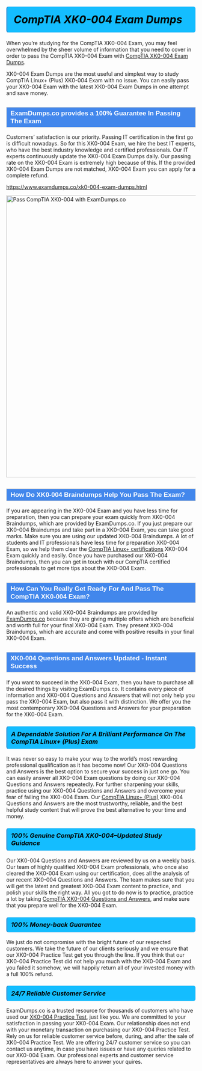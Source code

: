 <h1>                <strong><span style="display: block; color: #000000; background: #14BDFF; border: 0.5px solid #AED6F1; border-left: 3px solid #3498DB; padding: .6em; border-radius: 6px;">                     <em>CompTIA XK0-004 <span class="exam_variation">Exam Dumps</span> </em>                </span></strong>            </h1>                        <p>When you’re studying for the CompTIA XK0-004 Exam, you may feel overwhelmed by the sheer volume of information             that you need to cover in order to pass the CompTIA XK0-004 Exam with <a href="https://www.examdumps.co/xk0-004-exam-dumps.html">CompTIA XK0-004 <span class="exam_variation">Exam Dumps</span></a>.</p>            <p>XK0-004 <span class="exam_variation">Exam Dumps</span> are the most useful and simplest way to study CompTIA Linux+ (Plus) XK0-004 Exam             with no issue. You can easily pass your XK0-004 Exam with the latest XK0-004 <span class="exam_variation">Exam Dumps</span> in one attempt and save money.</p>                        <h2 style="background: #4287ec; border: 1px solid #cccccc; padding: 5px 10px;">                <span style="color: #ffffff;">                    <span style="font-size: 11pt;">                        <span style="line-height: normal;">                            <span style="font-family: Calibri,sans-serif;">                                <strong>                                    <span style="font-size: 13.0pt;">ExamDumps.co provides a 100% Guarantee In Passing The Exam</span>                                </strong>                            </span>                        </span>                    </span>                </span>            </h2>                        <p>Customers’ satisfaction is our priority. Passing IT certification in the first go is difficult nowadays. So for this XK0-004 Exam,             we hire the best IT experts, who have the best industry knowledge and certified professionals. Our IT experts continuously update the XK0-004 <span class="exam_variation">Exam Dumps</span>             daily. Our passing rate on the XK0-004 Exam is extremely high because of this. If the provided XK0-004 <span class="exam_variation">Exam Dumps</span> are not matched, XK0-004 Exam you             can apply for a complete refund.</p>                                    <p><a href="https://www.examdumps.co/xk0-004-exam-dumps.html">https://www.examdumps.co/xk0-004-exam-dumps.html</a></p>                        <p><a href="https://www.examdumps.co/"><img src="https://www.examdumps.co//images/banners/big-sale-20-percent-discount-offer-examdumps.jpg" class="postImage" alt="Pass CompTIA XK0-004 with ExamDumps.co" width="750"></a></p>                                        <h2 style="background: #4287ec; border: 1px solid #cccccc; padding: 5px 10px;">                <span style="color: #ffffff;">                    <span style="font-size: 11pt;">                        <span style="line-height: normal;">                            <span style="font-family: Calibri,sans-serif;">                                <strong>                                    <span style="font-size: 13.0pt;">How Do XK0-004 <span class="exam_variation2">Braindumps</span> Help You Pass The Exam?</span>                                </strong>                            </span>                        </span>                    </span>                </span>            </h2>                        <p>If you are appearing in the XK0-004 Exam and you have less time for preparation, then you can prepare your exam quickly from XK0-004 <span class="exam_variation2">Braindumps</span>,             which are provided by ExamDumps.co. If you just prepare our XK0-004 <span class="exam_variation2">Braindumps</span> and take part in a XK0-004 Exam, you can take good marks.             Make sure you are using our updated XK0-004 <span class="exam_variation2">Braindumps</span>. A lot of students and IT professionals have less time for preparation XK0-004 Exam,             so we help them clear the <a href="https://www.examdumps.co/comptia-linux-exam-dumps.html">CompTIA Linux+ certifications</a> XK0-004 Exam quickly and easily. Once you have purchased             our XK0-004 <span class="exam_variation2">Braindumps</span>, then you can get in touch with our CompTIA certified professionals to get more tips about the XK0-004 Exam.</p>                        <h2 style="background: #4287ec; border: 1px solid #cccccc; padding: 5px 10px;">                <span style="color: #ffffff;">                    <span style="font-size: 11pt;">                        <span style="line-height: normal;">                            <span style="font-family: Calibri,sans-serif;">                                <strong>                                    <span style="font-size: 13.0pt;">How Can You Really Get Ready For And Pass The CompTIA XK0-004 Exam?</span>                                </strong>                            </span>                        </span>                    </span>                </span>            </h2>                        <p>An authentic and valid XK0-004 <span class="exam_variation2">Braindumps</span> are provided by <a href="https://www.examdumps.co/">ExamDumps.co</a> because they are giving multiple offers which are beneficial             and worth full for your final XK0-004 Exam. They present XK0-004 <span class="exam_variation2">Braindumps</span>, which are accurate and come with positive             results in your final XK0-004 Exam.</p>                        <h2 style="background: #4287ec; border: 1px solid #cccccc; padding: 5px 10px;">                <span style="color: #ffffff;">                    <span style="font-size: 11pt;">                        <span style="line-height: normal;">                            <span style="font-family: Calibri,sans-serif;">                                <strong>                                    <span style="font-size: 13.0pt;">XK0-004 <span class="exam_variation3">Questions and Answers</span> Updated - Instant Success</span>                                </strong>                            </span>                        </span>                    </span>                </span>            </h2>                        <p>If you want to succeed in the XK0-004 Exam, then you have to purchase all the desired things by visiting ExamDumps.co.             It contains every piece of information and XK0-004 <span class="exam_variation3">Questions and Answers</span> that will not only help you pass the XK0-004 Exam,             but also pass it with distinction. We offer you the most contemporary XK0-004 <span class="exam_variation3">Questions and Answers</span> for your preparation for the XK0-004 Exam.</p>                        <h3>                <strong>                    <span style="display: block; color: #000000; background: #14BDFF; border: 0.5px solid #AED6F1; border-left: 3px solid #3498DB; padding: .6em; border-radius: 6px;">                        <em>A Dependable Solution For A Brilliant Performance On The CompTIA Linux+ (Plus) Exam</em>                    </span>                </strong>            </h3>                        <p>It was never so easy to make your way to the world’s most rewarding professional qualification as it has become now! Our XK0-004 <span class="exam_variation3">Questions and Answers</span>             is the best option to secure your success in just one go. You can easily answer all XK0-004 Exam questions by doing our XK0-004 <span class="exam_variation3">Questions and Answers</span>             repeatedly. For further sharpening your skills, practice using our XK0-004 <span class="exam_variation3">Questions and Answers</span> and overcome your fear of failing the XK0-004 Exam.             Our <a href="https://www.examdumps.co/xk0-004-exam-dumps.html">CompTIA Linux+ (Plus)</a> XK0-004 <span class="exam_variation3">Questions and Answers</span> are the most trustworthy, reliable, and the best helpful study             content that will prove the best alternative to your time and money.</p>                        <h3>                <strong>                    <span style="display: block; color: #000000; background: #14BDFF; border: 0.5px solid #AED6F1; border-left: 3px solid #3498DB; padding: .6em; border-radius: 6px;">                        <em>100% Genuine CompTIA XK0-004–Updated Study Guidance </em>                    </span>                </strong>            </h3>                        <p>Our XK0-004 <span class="exam_variation3">Questions and Answers</span> are reviewed by us on a weekly basis. Our team of highly qualified XK0-004 Exam professionals, who once also             cleared the XK0-004 Exam using our certification, does all the analysis of our recent XK0-004 <span class="exam_variation3">Questions and Answers</span>. The team makes sure that you will get the             latest and greatest XK0-004 Exam content to practice, and polish your skills the right way. All you got to do now is to practice, practice a lot by             taking <a href="https://www.examdumps.co/comptia-exam-dumps.html">CompTIA XK0-004 <span class="exam_variation3">Questions and Answers</span></a>, and make sure that you prepare well for the XK0-004 Exam.</p>                        <h3>                <strong>                    <span style="display: block; color: #000000; background: #14BDFF; border: 0.5px solid #AED6F1; border-left: 3px solid #3498DB; padding: .6em; border-radius: 6px;">                        <em>100% Money-back Guarantee</em>                    </span>                </strong>            </h3>                        <p>We just do not compromise with the bright future of our respected customers. We take the future of our clients seriously and we ensure that our             XK0-004 <span class="exam_variation4">Practice Test</span> get you through the line. If you think that our XK0-004 <span class="exam_variation4">Practice Test</span> did not help you much with the XK0-004 Exam and you             failed it somehow, we will happily return all of your invested money with a full 100% refund.</p>                                    <h3>                <strong>                    <span style="display: block; color: #000000; background: #14BDFF; border: 0.5px solid #AED6F1; border-left: 3px solid #3498DB; padding: .6em; border-radius: 6px;">                        <em>24/7 Reliable Customer Service</em>                    </span>                </strong>            </h3>                        <p>ExamDumps.co is a trusted resource for thousands of customers who have used our <a href="https://www.examdumps.co/xk0-004-exam-dumps.html">XK0-004 <span class="exam_variation4">Practice Test</span></a>, just like you. We are committed to your             satisfaction in passing your XK0-004 Exam. Our relationship does not end with your monetary transaction on purchasing our XK0-004 <span class="exam_variation4">Practice Test</span>.             Rely on us for reliable customer service before, during, and after the sale of XK0-004 <span class="exam_variation4">Practice Test</span>. We are offering 24/7 customer service so you             can contact us anytime, in case you have issues or have any queries related to our XK0-004 Exam. Our professional experts and customer service             representatives are always here to answer your quires.</p>                    
